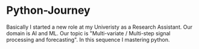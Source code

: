 # Python-Journey
Basically I started a new role at my Univeristy as a Research Assistant. Our domain is AI and ML. Our topic is "Multi-variate / Multi-step signal processing and forecasting". In this sequence I mastering python.
